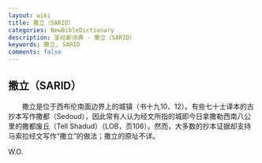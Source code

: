 ```yaml
---
layout: wiki
title: 撒立（SARID）
categories: NewBibleDictionary
description: 圣经新词典 - 撒立（SARID）
keywords: 撒立, SARID
comments: false
---
```


## 撒立（SARID）

　　撒立是位于西布伦南面边界上的城镇（书十九10、12）。有些七十士译本的古抄本写作撒都（Sedoud），因此常有人认为经文所指的城即今日拿撒勒西南八公里的撒都废丘（Tell Shadud）（LOB，页106）。然而，大多数的抄本证据却支持马索拉经文写作“撒立”的做法；撒立的原址不详。

W.O.








